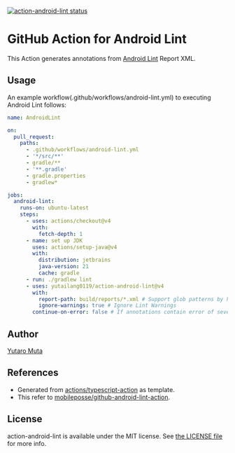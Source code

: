 <a href="https://github.com/yutailang0119/action-android-lint/actions"><img alt="action-android-lint status" src="https://github.com/yutailang0119/action-android-lint/workflows/build-test/badge.svg"></a>

# GitHub Action for Android Lint

This Action generates annotations from
[Android Lint](https://developer.android.com/studio/write/lint) Report XML.

## Usage

An example workflow(.github/workflows/android-lint.yml) to executing Android
Lint follows:

```yml
name: AndroidLint

on:
  pull_request:
    paths:
      - .github/workflows/android-lint.yml
      - '*/src/**'
      - gradle/**
      - '**.gradle'
      - gradle.properties
      - gradlew*

jobs:
  android-lint:
    runs-on: ubuntu-latest
    steps:
      - uses: actions/checkout@v4
        with:
          fetch-depth: 1
      - name: set up JDK
        uses: actions/setup-java@v4
        with:
          distribution: jetbrains
          java-version: 21
          cache: gradle
      - run: ./gradlew lint
      - uses: yutailang0119/action-android-lint@v4
        with:
          report-path: build/reports/*.xml # Support glob patterns by https://www.npmjs.com/package/@actions/glob
          ignore-warnings: true # Ignore Lint Warnings
        continue-on-error: false # If annotations contain error of severity, action-android-lint exit 1.
```

## Author

[Yutaro Muta](https://github.com/yutailang0119)

## References

- Generated from
  [actions/typescript-action](https://github.com/actions/typescript-action) as
  template.
- This refer to
  [mobileposse/github-android-lint-action](https://github.com/mobileposse/github-android-lint-action).

## License

action-android-lint is available under the MIT license. See
[the LICENSE file](./LICENSE) for more info.
